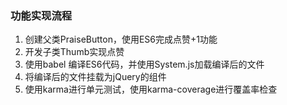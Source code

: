 ### 功能实现流程
1. 创建父类PraiseButton，使用ES6完成点赞+1功能
2. 开发子类Thumb实现点赞
3. 使用babel 编译ES6代码，并使用System.js加载编译后的文件
4. 将编译后的文件挂载为jQuery的组件
5. 使用karma进行单元测试，使用karma-coverage进行覆盖率检查


